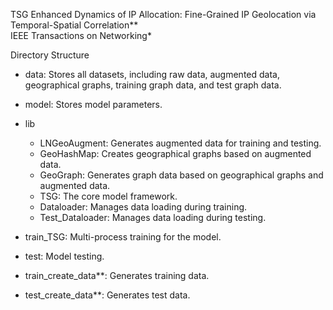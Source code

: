 TSG
Enhanced Dynamics of IP Allocation: Fine-Grained IP Geolocation via Temporal-Spatial Correlation**  
IEEE Transactions on Networking*

Directory Structure

- data: Stores all datasets, including raw data, augmented data, geographical graphs, training graph data, and test graph data.

- model: Stores model parameters.

- lib
  - LNGeoAugment: Generates augmented data for training and testing.
  - GeoHashMap: Creates geographical graphs based on augmented data.
  - GeoGraph: Generates graph data based on geographical graphs and augmented data.
  - TSG: The core model framework.
  - Dataloader: Manages data loading during training.
  - Test_Dataloader: Manages data loading during testing.
 
    
- train_TSG: Multi-process training for the model.
- test: Model testing.
- train_create_data**: Generates training data.
- test_create_data**: Generates test data.

